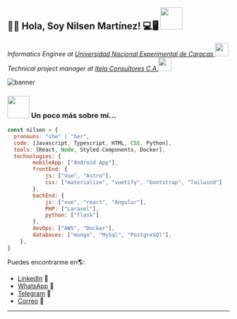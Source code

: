 <h2>👋🏻 Hola, Soy Nilsen Martínez! 💻🖥️ <img src="https://media.giphy.com/media/mGcNjsfWAjY5AEZNw6/giphy.gif" width="50"></h2>

<p><em>Informatics Enginee at <a href="https://www.instagram.com/unexca_ve/?hl=es)">Universidad Nacional Experimental de Caracas </a><img src="https://media.giphy.com/media/fYSnHlufseco8Fh93Z/giphy.gif" width="30"></br>Technical project manager at <a href="https://www.itela.com">Itela Consultores C.A.</a><img src="https://media.giphy.com/media/WUlplcMpOCEmTGBtBW/giphy.gif" width="30"> 
</em></p>

![banner](https://github.com/nilsenmr/nilsenmr/assets/78828704/5e0c52c3-f37b-4964-a596-d2d59d2e8b8c)

### <img src="https://media.giphy.com/media/VgCDAzcKvsR6OM0uWg/giphy.gif" width="50"> Un poco más sobre mí...  

```javascript
const nilsen = {
  pronouns: "she" | "her",
  code: [Javascript, Typescript, HTML, CSS, Python],
  tools: [React, Node, Styled-Components, Docker],
  technologies: {
        mobileApp: ["Android App"],
        frontEnd: {
            js: ["Vue", "Astro"],
            css: ["materialize", "vuetify", "bootstrap", "Tailwind"]
        },
        backEnd: {
            js: ["vue", "react", "Angular"],
            PHP: ["Laravel"],
            python: ["flask"]
        },
        devOps: ["AWS", "Docker"],
        databases: ["mongo", "MySql", "PostgreSQl"],
    },
}
```
Puedes encontrarme en🌎:
- [LinkedIn](https://www.linkedin.com/in/nilsen-martinez-730ba7127/) 🔗
- [WhatsApp](https://wa.me/584241987215) 🔗
- [Telegram](https://t.me/nilsenmar) 🔗
- [Correo](mailto:nilsenmr@gmail.com) 🔗

---


<!--### Hi there 👋

**nilsenmr/nilsenmr** is a ✨ _special_ ✨ repository because its `README.md` (this file) appears on your GitHub profile.

Here are some ideas to get you started:

- 🔭 I’m currently working on ...
- 🌱 I’m currently learning ...
- 👯 I’m looking to collaborate on ...
- 🤔 I’m looking for help with ...
- 💬 Ask me about ...
- 📫 How to reach me: ...
- 😄 Pronouns: ...
- ⚡ Fun fact: ...
-->
